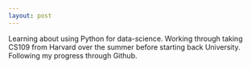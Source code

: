 ```yaml
---
layout: post
---
```


Learning about using Python for data-science. Working through taking CS109 from Harvard over the summer before starting back University.
Following my progress through Github.
